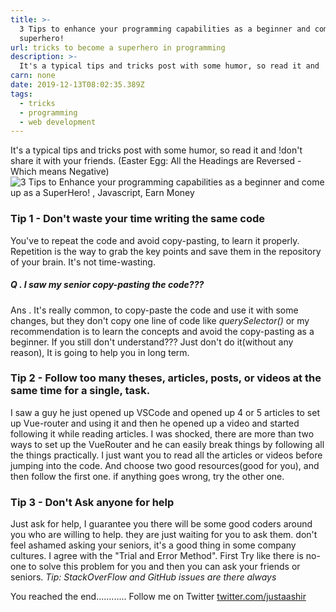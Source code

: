 ```yaml
---
title: >-
  3 Tips to enhance your programming capabilities as a beginner and come up as a
  superhero!
url: tricks to become a superhero in programming
description: >-
  It's a typical tips and tricks post with some humor, so read it and !don't share it with your friends. (Easter Egg All the Headings are Reversed - Which means Negative
carn: none
date: 2019-12-13T08:02:35.389Z
tags:
  - tricks
  - programming
  - web development
---
```

It's a typical tips and tricks post with some humor, so read it and !don't share it with your friends. (Easter Egg: All the Headings are Reversed - Which means Negative)
![3 Tips to Enhance your programming capabilities as a beginner and come up as a SuperHero! , Javascript, Earn Money](https://thepracticaldev.s3.amazonaws.com/i/dmcvo5xpbp3f1lnm7ndn.gif)
### Tip 1 - Don't waste your time writing the same code
You've to repeat the code and avoid copy-pasting, to learn it properly. Repetition is the way to grab the key points and save them in the repository of your brain. It's not time-wasting.

##### Q . I saw my senior copy-pasting the code???
Ans . It's really common, to copy-paste the code and use it with some changes, but they don't copy one line of code like *querySelector()* or my recommendation is to learn the concepts and avoid the copy-pasting as a beginner. If you still don't understand??? Just don't do it(without any reason), It is going to help you in long term.


### Tip 2 - Follow too many theses, articles, posts, or videos at the same time for a single, task.
I saw a guy he just opened up VSCode and opened up 4 or 5 articles to set up Vue-router and using it and then he opened up a video and started following it while reading articles. I was shocked, there are more than two ways to set up the VueRouter and he can easily break things by following all the things practically.
I just want you to read all the articles or videos before jumping into the code. And choose two good resources(good for you), and then follow the first one. if anything goes wrong, try the other one.


### Tip 3 - Don't Ask anyone for help
Just ask for help, I guarantee you there will be some good coders around you who are willing to help. they are just waiting for you to ask them. don't feel ashamed asking your seniors, it's a good thing in some company cultures. I agree with the "Trial and Error Method".
First Try like there is no-one to solve this problem for you and then you can ask your friends or seniors.
*Tip: StackOverFlow and GitHub issues are there always*


You reached the end............
Follow me on Twitter [twitter.com/justaashir](https://www.twitter.com/justaashir)
